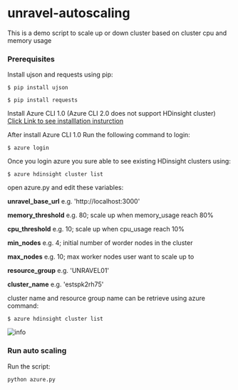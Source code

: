 # unravel-autoscaling
This is a demo script to scale up or down cluster based on cluster cpu and memory usage
### Prerequisites
Install ujson and requests using pip:

`$ pip install ujson`

`$ pip install requests`

Install Azure CLI 1.0 (Azure CLI 2.0 does not support HDinsight cluster) [Click Link to see installlation insturction](https://docs.microsoft.com/en-us/azure/cli-install-nodejs)

After install Azure CLI 1.0 Run the following command to login:

`$ azure login`

Once you login azure you sure able to see existing HDinsight clusters using:

`$ azure hdinsight cluster list`

open azure.py and edit these variables:

**unravel_base_url** e.g. 'http://localhost:3000'

**memory_threshold** e.g. 80; scale up when memory_usage reach 80%

**cpu_threshold**  e.g. 10; scale up when cpu_usage reach 10%             

**min_nodes**      e.g. 4; initial number of worder nodes in the cluster

**max_nodes**      e.g. 10; max worker nodes user want to scale up to

**resource_group** e.g. 'UNRAVEL01'

**cluster_name**  e.g. 'estspk2rh75'

cluster name and resource group name can be retrieve using azure command:

`$ azure hdinsight cluster list`

![info](https://lh4.googleusercontent.com/GCRur5Zyna5jzUKDx95YRLK9p1GZmgH3I9bFXxGVQkpH56aio6_McJLCCgtjAMjMeTWEnH8iVsymB5-VZ64Z=w1697-h903-rw)

### Run auto scaling

Run the script:

`python azure.py`
